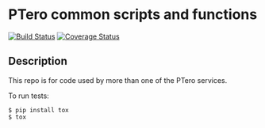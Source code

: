 # PTero common scripts and functions
[![Build Status](https://travis-ci.org/davidlmorton/ptero-common.svg?branch=master)](https://travis-ci.org/davidlmorton/ptero-common)
[![Coverage Status](https://img.shields.io/coveralls/mark-burnett/ptero-common.svg)](https://coveralls.io/r/mark-burnett/ptero-common)

## Description

This repo is for code used by more than one of the PTero services.

To run tests:

    $ pip install tox
    $ tox
